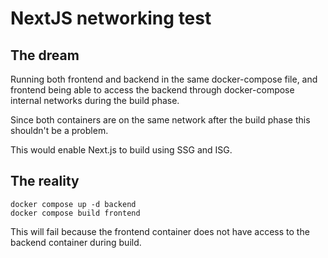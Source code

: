 # NextJS networking test

## The dream

Running both frontend and backend in the same docker-compose file, and frontend being able to access the backend through docker-compose internal networks during the build phase.

Since both containers are on the same network after the build phase this shouldn't be a problem.

This would enable Next.js to build using SSG and ISG.

## The reality

```
docker compose up -d backend
docker compose build frontend
```

This will fail because the frontend container does not have access to the backend container during build.